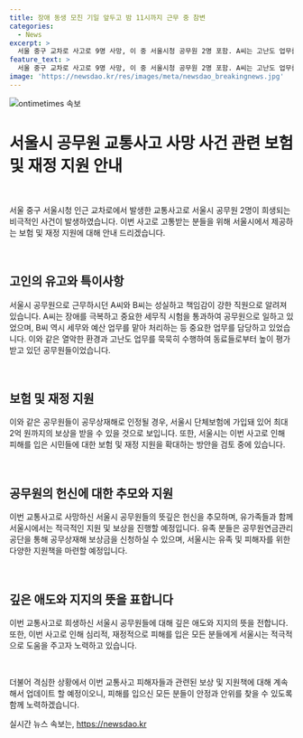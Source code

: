 ```yaml
---
title: 장애 동생 모친 기일 앞두고 밤 11시까지 근무 중 참변
categories:
  - News
excerpt: >
  서울 중구 교차로 사고로 9명 사망, 이 중 서울시청 공무원 2명 포함. A씨는 고난도 업무를 묵묵히 해내며 우수 성과를 보이던 세무직 출신. B씨는 세무와 예산 업무를 겸했고 능력에 대한 평가가 높았다. 이들의 갑작스러운 부고로 시청은 슬픔에 잠겼고, 동료들은 안타깝다는 말로 망연자실했다. 공무상재해로 최대 2억 보상 예상되며, 시민에게도 확대 적용이 검토 중이다. A씨의 헌신적인 모습과 B씨의 성실한 태도가 동료들에게 안타까움을 남겼다.
feature_text: >
  서울 중구 교차로 사고로 9명 사망, 이 중 서울시청 공무원 2명 포함. A씨는 고난도 업무를 묵묵히 해내며 우수 성과를 보이던 세무직 출신. B씨는 세무와 예산 업무를 겸했고 능력에 대한 평가가 높았다. 이들의 갑작스러운 부고로 시청은 슬픔에 잠겼고, 동료들은 안타깝다는 말로 망연자실했다. 공무상재해로 최대 2억 보상 예상되며, 시민에게도 확대 적용이 검토 중이다. A씨의 헌신적인 모습과 B씨의 성실한 태도가 동료들에게 안타까움을 남겼다.
image: 'https://newsdao.kr/res/images/meta/newsdao_breakingnews.jpg'
---
```


<p><img src="https://newsdao.kr/res/images/meta/newsdao_breakingnews.jpg" alt="ontimetimes 속보" /></p>

<h1 data-ke-size="size26"><b>서울시 공무원 교통사고 사망 사건 관련 보험 및 재정 지원 안내</b></h1>

<p data-ke-size="size16">&nbsp;</p>

<p>서울 중구 서울시청 인근 교차로에서 발생한 교통사고로 서울시 공무원 2명이 희생되는 비극적인 사건이 발생하였습니다. 이번 사고로 고통받는 분들을 위해 서울시에서 제공하는 보험 및 재정 지원에 대해 안내 드리겠습니다.</p>

<p data-ke-size="size16">&nbsp;</p>

<h2 data-ke-size="size26">고인의 유고와 특이사항</h2>

<p>서울시 공무원으로 근무하시던 A씨와 B씨는 성실하고 책임감이 강한 직원으로 알려져 있습니다. A씨는 장애를 극복하고 중요한 세무직 시험을 통과하여 공무원으로 일하고 있었으며, B씨 역시 세무와 예산 업무를 맡아 처리하는 등 중요한 업무를 담당하고 있었습니다. 이와 같은 열악한 환경과 고난도 업무를 묵묵히 수행하여 동료들로부터 높이 평가받고 있던 공무원들이었습니다.</p>

<p data-ke-size="size16">&nbsp;</p>

<h2 data-ke-size="size26">보험 및 재정 지원</h2>

<p>이와 같은 공무원들이 공무상재해로 인정될 경우, 서울시 단체보험에 가입돼 있어 최대 2억 원까지의 보상을 받을 수 있을 것으로 보입니다. 또한, 서울시는 이번 사고로 인해 피해를 입은 시민들에 대한 보험 및 재정 지원을 확대하는 방안을 검토 중에 있습니다.</p>

<p data-ke-size="size16">&nbsp;</p>

<h2 data-ke-size="size26">공무원의 헌신에 대한 추모와 지원</h2>

<p>이번 교통사고로 사망하신 서울시 공무원들의 뜻깊은 헌신을 추모하며, 유가족들과 함께 서울시에서는 적극적인 지원 및 보상을 진행할 예정입니다. 유족 분들은 공무원연금관리공단을 통해 공무상재해 보상금을 신청하실 수 있으며, 서울시는 유족 및 피해자를 위한 다양한 지원책을 마련할 예정입니다.</p>

<p data-ke-size="size16">&nbsp;</p>

<h2 data-ke-size="size26">깊은 애도와 지지의 뜻을 표합니다</h2>

<p>이번 교통사고로 희생하신 서울시 공무원들에 대해 깊은 애도와 지지의 뜻을 전합니다. 또한, 이번 사고로 인해 심리적, 재정적으로 피해를 입은 모든 분들에게 서울시는 적극적으로 도움을 주고자 노력하고 있습니다.</p>

<p data-ke-size="size16">&nbsp;</p>

<p>더불어 격심한 상황에서 이번 교통사고 피해자들과 관련된 보상 및 지원책에 대해 계속해서 업데이트 할 예정이오니, 피해를 입으신 모든 분들이 안정과 안위를 찾을 수 있도록 함께 노력하겠습니다.</p>
실시간 뉴스 속보는, <a href="https://newsdao.kr" rel="dofollow">https://newsdao.kr</a>


